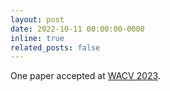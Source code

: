 ```yaml
---
layout: post
date: 2022-10-11 00:00:00-0000
inline: true
related_posts: false
---
```


One paper accepted at [WACV 2023](https://openaccess.thecvf.com/content/WACV2023/papers/Lebailly_Global-Local_Self-Distillation_for_Visual_Representation_Learning_WACV_2023_paper.pdf).